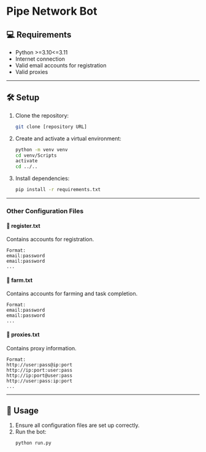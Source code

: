 # Pipe Network Bot



## 💻 Requirements

- Python >=3.10<=3.11
- Internet connection
- Valid email accounts for registration
- Valid proxies

---

## 🛠️ Setup

1. Clone the repository:
   ```bash
   git clone [repository URL]
   ```
2. Create and activate a virtual environment:
   ```bash
   python -m venv venv
   cd venv/Scripts
   activate
   cd ../..
   ```
3. Install dependencies:
   ```bash
   pip install -r requirements.txt
   ```

---
### Other Configuration Files

#### 📁 register.txt
Contains accounts for registration.
```
Format:
email:password
email:password
...
```

#### 📁 farm.txt
Contains accounts for farming and task completion.
```
Format:
email:password
email:password
...
```

#### 📁 proxies.txt
Contains proxy information.
```
Format:
http://user:pass@ip:port
http://ip:port:user:pass
http://ip:port@user:pass
http://user:pass:ip:port
...
```

---

## 🚀 Usage

1. Ensure all configuration files are set up correctly.
2. Run the bot:
   ```bash
   python run.py
   ```

